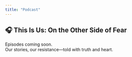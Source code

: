 ```yaml
---
title: "Podcast"
---
```


## 🎧 This Is Us: On the Other Side of Fear

Episodes coming soon.  
Our stories, our resistance—told with truth and heart.